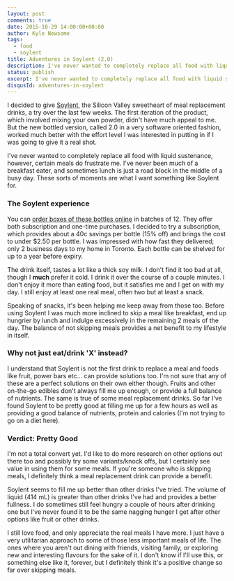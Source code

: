 ```yaml
---
layout: post
comments: true
date: 2015-10-29 14:00:00+00:00
author: Kyle Newsome
tags:
  - food
  - soylent
title: Adventures in Soylent (2.0)
description: I've never wanted to completely replace all food with liquid sustenance, however, certain meals do frustrate me.
status: publish
excerpt: I've never wanted to completely replace all food with liquid sustenance, however, certain meals do frustrate me.
disqusId: adventures-in-soylent
---
```


I decided to give [Soylent][1], the Silicon Valley sweetheart of meal replacement drinks, a try over the last few weeks. The first iteration of the product, which involved mixing your own powder, didn't have much appeal to me. But the new bottled version, called 2.0 in a very software oriented fashion, worked much better with the effort level I was interested in putting in if I was going to give it a real shot.

I've never wanted to completely replace all food with liquid sustenance, however, certain meals do frustrate me. I've never been much of a breakfast eater, and sometimes lunch is just a road block in the middle of a busy day. These sorts of moments are what I want something like Soylent for.

### The Soylent experience

You can [order boxes of these bottles online][1] in batches of 12. They offer both subscription and one-time purchases. I decided to try a subscription, which provides about a 40c savings per bottle (15% off) and brings the cost to under $2.50 per bottle. I was impressed with how fast they delivered; only 2 business days to my home in Toronto. Each bottle can be shelved for up to a year before expiry.

The drink itself, tastes a lot like a thick soy milk. I don't find it too bad at all, though I __much__ prefer it cold. I drink it over the course of a couple minutes. I don't enjoy it more than eating food, but it satisfies me and I get on with my day. I still enjoy at least one real meal, often two but at least a snack.

Speaking of snacks, it's been helping me keep away from those too. Before using Soylent I was much more inclined to skip a meal like breakfast, end up hungrier by lunch and indulge excessively in the remaining 2 meals of the day. The balance of not skipping meals provides a net benefit to my lifestyle in itself.

### Why not just eat/drink 'X' instead?

I understand that Soylent is not the first drink to replace a meal and foods like fruit, power bars etc... can provide solutions too. I'm not sure that any of these are a perfect solutions on their own either though. Fruits and other on-the-go edibles don't always fill me up enough, or provide a full balance of nutrients. The same is true of some meal replacement drinks. So far I've found Soylent to be pretty good at filling me up for a few hours as well as providing a good balance of nutrients, protein and calories (I'm not trying to go on a diet here).

### Verdict: Pretty Good

I'm not a total convert yet. I'd like to do more research on other options out there too and possibly try some variants/knock offs, but I certainly see value in using them for some meals. If you're someone who is skipping meals, I definitely think a meal replacement drink can provide a benefit.

Soylent seems to fill me up better than other drinks I've tried. The volume of liquid (414 mL) is greater than other drinks I've had and provides a better fullness. I do sometimes still feel hungry a couple of hours after drinking one but I've never found it to be the same nagging hunger I get after other options like fruit or other drinks.

I still love food, and only appreciate the real meals I have more. I just have a very utilitarian approach to some of those less important meals of life. The ones where you aren't out dining with friends, visiting family, or exploring new and interesting flavours for the sake of it.  I don't know if I'll use this, or something else like it, forever, but I definitely think it's a positive change so far over skipping meals.

[1]: http://www.soylent.com "Soylent Website"
